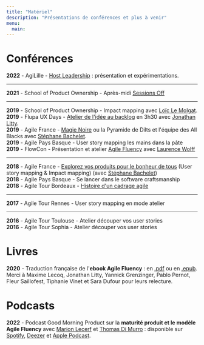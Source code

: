 ```yaml
---
title: "Matériel"
description: "Présentations de conférences et plus à venir"
menu:
  main:
---
```


# Conférences

**2022** - AgiLille - [Host Leadership](/supports/HostLeadership_AgiLille_2022.pdf) : présentation et expérimentations.  

___
**2021** - School of Product Ownership - Après-midi [Sessions Off](https://2021.schoolofpo.com/)  

___
**2019** - School of Product Ownership - Impact mapping avec [Loïc Le Molgat](https://www.linkedin.com/in/loiclemolgat/).  
**2019** - Flupa UX Days - [Atelier de l'idée au backlog](/supports/FromIdeaToBacklog_Flupa_UXDays_2019.pdf) en 3h30 avec [Jonathan Litty](https://www.linkedin.com/in/jlitty/).  
**2019** - Agile France - [Magie Noire](/supports/MagieNoire_AgileFrance_2019.pdf) ou la Pyramide de Dilts et l'équipe des All Blacks avec [Stéphane Bachelet](https://www.linkedin.com/in/stephanebachelet/).  
**2019** - Agile Pays Basque - User story mapping les mains dans la pâte  
**2019** - FlowCon - Présentation et atelier [Agile Fluency](/supports/AgileFluency_Flowcon_2019.pdf) avec [Laurence Wolff](https://www.linkedin.com/in/laurence-wolff-524a261b/)  
___

**2018** - Agile France - [Explorez vos produits pour le bonheur de tous](/supports/ExplorezVosProduitsPourLeBonheurDeTous_AgileFrance_2018.pdf) (User story mapping & Impact mapping) (avec [Stéphane Bachelet](https://www.linkedin.com/in/stephanebachelet/))  
**2018** - Agile Pays Basque - Se lancer dans le software craftsmanship  
**2018** - Agile Tour Bordeaux - [Histoire d'un cadrage agile](/supports/LeMysterieuxCadrageDorDesCitesAgiles.pdf)  

___
**2017** - Agile Tour Rennes - User story mapping en mode atelier  

___

**2016** - Agile Tour Toulouse - Atelier découper vos user stories  
**2016** - Agile Tour Sophia - Atelier découper vos user stories  


# Livres
**2020** - Traduction française de l'**ebook Agile Fluency** : en [.pdf](https://www.agilefluency.org/perch/resources/downloads/agile-fluency-french-version.pdf) ou en [.epub](https://www.agilefluency.org/perch/resources/downloads/agile-fluency-french-version.epub).
Merci à Maxime Lecoq, Jonathan Litty, Yannick Grenzinger, Pablo Pernot, Fleur Saillofest, Tiphanie Vinet et Sara Dufour pour leurs relecture.


# Podcasts
**2022** - Podcast Good Morning Product sur la **maturité produit et le modèle Agile Fluency** avec [Marion Lecerf](https://www.linkedin.com/in/marionlecerf/) et [Thomas Di Murro](https://www.linkedin.com/in/tdimurro/) : disponible sur [Spotify](https://open.spotify.com/episode/3L2c3B0R0t5ibnBMECSN5E?si=8PWzAEvLQ326Z7wH0ZgPOA), [Deezer](https://deezer.page.link/tmEi5HbXsVB5gKmQ8) et [Apple Podcast](https://podcasts.apple.com/fr/podcast/good-morning-product-5-agile-fluency-et-maturit%C3%A9-produit/id1608547353?i=1000561632943).


